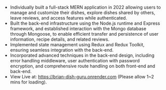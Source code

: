 * Individually built a full-stack MERN application in 2022 allowing users to manage and customize their dishes, explore dishes shared by others, leave reviews, and access features while authenticated.
* Built the back-end infrastructure using the Node.js runtime and Express framework, and established interaction with the Mongo database through Mongoose, to enable efficient transfer and persistence of user information, recipe details, and related reviews.
* Implemented state management using Redux and Redux Toolkit, ensuring seamless integration with the back-end.
* Incorporated advanced techniques in the back-end design, including error handling middleware, user authentication with password encryption, and comprehensive route handling on both front-end and back-end.
* View Live at: https://brian-dish-guru.onrender.com (Please allow 1~2 mins for loading).
